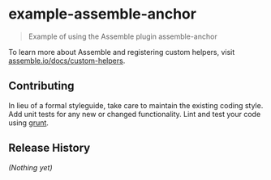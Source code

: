 # example-assemble-anchor

> Example of using the Assemble plugin assemble-anchor

To learn more about Assemble and registering custom helpers, visit [assemble.io/docs/custom-helpers](http://assemble.io/docs/Custom-Helpers.html).

## Contributing
In lieu of a formal styleguide, take care to maintain the existing coding style. Add unit tests for any new or changed functionality. Lint and test your code using [grunt](http://gruntjs.com).

## Release History
_(Nothing yet)_
